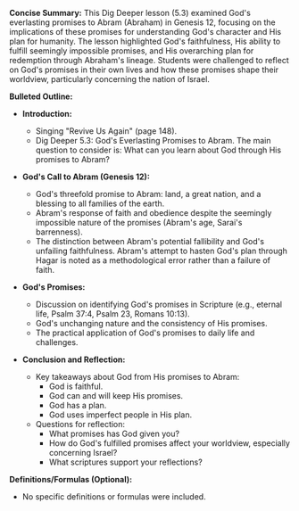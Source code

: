 **Concise Summary:** This Dig Deeper lesson (5.3) examined God's everlasting promises to Abram (Abraham) in Genesis 12, focusing on the implications of these promises for understanding God's character and His plan for humanity. The lesson highlighted God's faithfulness, His ability to fulfill seemingly impossible promises, and His overarching plan for redemption through Abraham's lineage.  Students were challenged to reflect on God's promises in their own lives and how these promises shape their worldview, particularly concerning the nation of Israel.


**Bulleted Outline:**

* **Introduction:**
    * Singing "Revive Us Again" (page 148).
    * Dig Deeper 5.3: God's Everlasting Promises to Abram.  The main question to consider is: What can you learn about God through His promises to Abram?

* **God's Call to Abram (Genesis 12):**
    * God's threefold promise to Abram: land, a great nation, and a blessing to all families of the earth.
    * Abram's response of faith and obedience despite the seemingly impossible nature of the promises (Abram's age, Sarai's barrenness).
    * The distinction between Abram's potential fallibility and God's unfailing faithfulness.  Abram's attempt to hasten God's plan through Hagar is noted as a methodological error rather than a failure of faith.

* **God's Promises:**
    * Discussion on identifying God's promises in Scripture (e.g., eternal life, Psalm 37:4, Psalm 23, Romans 10:13).
    * God's unchanging nature and the consistency of His promises.
    * The practical application of God's promises to daily life and challenges.

* **Conclusion and Reflection:**
    * Key takeaways about God from His promises to Abram:
        * God is faithful.
        * God can and will keep His promises.
        * God has a plan.
        * God uses imperfect people in His plan.
    * Questions for reflection:
        * What promises has God given you?
        * How do God's fulfilled promises affect your worldview, especially concerning Israel?
        * What scriptures support your reflections?


**Definitions/Formulas (Optional):**

* No specific definitions or formulas were included.


